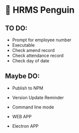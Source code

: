 # 🐧 HRMS Penguin

## TO DO:

- Prompt for employee number
- Executable
- Check amend record
- Check attendance record
- Check day of date

## Maybe DO:

- Publish to NPM
- Version Update Reminder

- Command line mode
- WEB APP
- Electron APP
